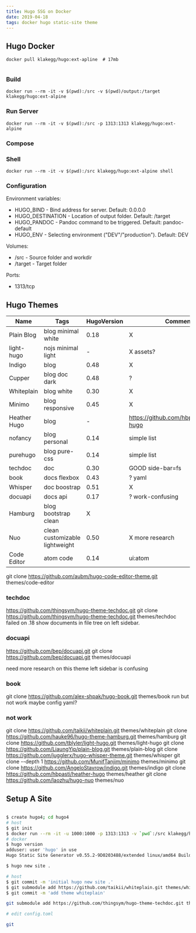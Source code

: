 ```yaml
---
title: Hugo SSG on Docker
date: 2019-04-18
tags: docker hugo static-site theme
---
```


## Hugo Docker


```
docker pull klakegg/hugo:ext-apline  # 17mb


```
### Build
```
docker run --rm -it -v $(pwd):/src -v $(pwd)/output:/target klakegg/hugo:ext-alpine
```

### Run Server
```
docker run --rm -it -v $(pwd):/src -p 1313:1313 klakegg/hugo:ext-alpine
```

### Compose

### Shell
```
docker run --rm -it -v $(pwd):/src klakegg/hugo:ext-alpine shell
```

### Configuration

Environment variables:

* HUGO_BIND - Bind address for server. Default: 0.0.0.0
* HUGO_DESTINATION - Location of output folder. Default: /target
* HUGO_PANDOC - Pandoc command to be triggered. Default: pandoc-default
* HUGO_ENV - Selecting environment ("DEV"/"production"). Default: DEV

Volumes:

* /src - Source folder and workdir
* /target - Target folder

Ports:

* 1313/tcp


## Hugo Themes

|Name|Tags|HugoVersion|Comment|
|---|---|---|---|
|Plain Blog|blog minimal white|0.18|X|
|light-hugo|nojs minimal light|-|X assets?|
|Indigo|blog|0.48|X|
|Cupper|blog doc dark|0.48|?|
|Whiteplain|blog white|0.30|X|
|Minimo|blog responsive|0.45|X|
|Heather Hugo|blog|-|https://github.com/hbpasti/heather-hugo|X|
|nofancy|blog personal|0.14|simple list|
|purehugo|blog pure-css|0.14|simple list|
|techdoc|doc|0.30|GOOD side-bar=fs|
|book|docs flexbox|0.43|? yaml|
|Whisper|doc boostrap|0.51|X|
|docuapi|docs api|0.17|? work-confusing|
|Hamburg|blog bootstrap clean|X|
|Nuo|clean customizable lightweight|0.50|X more research|
|Code Editor|atom code|0.14|ui:atom|


git clone https://github.com/aubm/hugo-code-editor-theme.git themes/code-editor

### techdoc
https://github.com/thingsym/hugo-theme-techdoc.git
git clone https://github.com/thingsym/hugo-theme-techdoc.git themes/techdoc
failed on .18
show documents in file tree on left sidebar.

### docuapi
https://github.com/bep/docuapi.git
git clone https://github.com/bep/docuapi.git themes/docuapi

need more research on this theme
left sidebar is confusing

### book
git clone https://github.com/alex-shpak/hugo-book.git themes/book
run but not work
maybe config yaml?

### not work
git clone https://github.com/taikii/whiteplain.git themes/whiteplain
git clone https://github.com/hauke96/hugo-theme-hamburg.git themes/hamburg
git clone https://github.com/tblyler/light-hugo.git themes/light-hugo
git clone https://github.com/LiaungYip/plain-blog.git themes/plain-blog
git clone https://github.com/jugglerx/hugo-whisper-theme.git themes/whisper
git clone --depth 1 https://github.com/MunifTanjim/minimo themes/minimo
git clone https://github.com/AngeloStavrow/indigo.git themes/indigo
git clone https://github.com/hbpasti/heather-hugo themes/heather
git clone https://github.com/laozhu/hugo-nuo themes/nuo


## Setup A Site

````bash

$ create hugo4; cd hugo4
# host
$ git init
$ docker run --rm -it -u 1000:1000 -p 1313:1313 -v `pwd`:/src klakegg/hugo:ext-alpine shell
# docker
$ hugo version
adduser: user 'hugo' in use
Hugo Static Site Generator v0.55.2-9D0203488/extended linux/amd64 BuildDate: 2019-04-17T12:31:27Z

$ hugo new site .

# host
$ git commit -m 'initial hugo new site .'
$ git submodule add https://github.com/taikii/whiteplain.git themes/whiteplain
$ git commit -m 'add theme whiteplain'

git submodule add https://github.com/thingsym/hugo-theme-techdoc.git themes/techdoc

# edit config.toml

git 
````